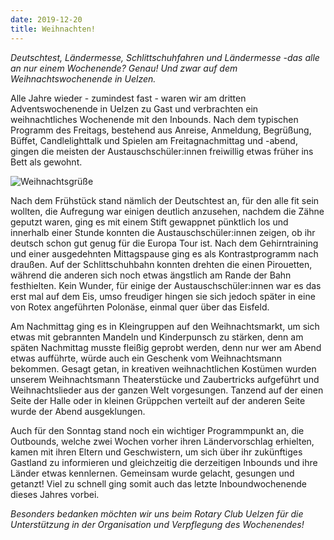 ```yaml
---
date: 2019-12-20
title: Weihnachten!
---
```

*Deutschtest, Ländermesse, Schlittschuhfahren und Ländermesse -das alle an nur einem Wochenende? Genau! Und zwar auf dem Weihnachtswochenende in Uelzen.*

Alle Jahre wieder - zumindest fast -  waren wir am dritten Adventswochenende in Uelzen zu Gast und verbrachten ein weihnachtliches Wochenende mit den Inbounds. Nach dem typischen Programm des Freitags, bestehend aus Anreise, Anmeldung, Begrüßung, Büffet, Candlelighttalk und Spielen am Freitagnachmittag und -abend, gingen die meisten der Austauschschüler:innen freiwillig etwas früher ins Bett als gewohnt. 

![Weihnachtsgrüße](/img/2019-weihnachten.jpg)

Nach dem Frühstück stand nämlich der Deutschtest an, für den alle fit sein wollten, die Aufregung war einigen deutlich anzusehen, nachdem die Zähne geputzt waren, ging es mit einem Stift gewappnet pünktlich los und innerhalb einer Stunde konnten die Austauschschüler:innen zeigen, ob ihr deutsch schon gut genug für die Europa Tour ist. Nach dem Gehirntraining und einer ausgedehnten Mittagspause ging es als Kontrastprogramm nach draußen. Auf der Schlittschuhbahn konnten drehten die einen Pirouetten, während die anderen sich noch etwas ängstlich am Rande der Bahn festhielten. Kein Wunder, für einige der Austauschschüler:innen war es das erst mal auf dem Eis, umso freudiger hingen sie sich jedoch später in eine von Rotex angeführten Polonäse, einmal quer über das Eisfeld. 

Am Nachmittag ging es in Kleingruppen auf den Weihnachtsmarkt, um sich etwas mit gebrannten Mandeln und Kinderpunsch zu stärken, denn am späten Nachmittag musste fleißig geprobt werden, denn nur wer am Abend etwas aufführte, würde auch ein Geschenk vom Weihnachtsmann bekommen. Gesagt getan, in kreativen weihnachtlichen Kostümen wurden unserem Weihnachtsmann Theaterstücke und Zaubertricks aufgeführt und Weihnachtslieder aus der ganzen Welt vorgesungen. Tanzend auf der einen Seite der Halle oder in kleinen Grüppchen verteilt auf der anderen Seite wurde der Abend ausgeklungen.

Auch für den Sonntag stand noch ein wichtiger Programmpunkt an, die Outbounds, welche zwei Wochen vorher ihren Ländervorschlag erhielten, kamen mit ihren Eltern und Geschwistern, um sich über ihr zukünftiges Gastland zu informieren und gleichzeitig die derzeitigen Inbounds und ihre Länder etwas kennlernen. Gemeinsam wurde gelacht, gesungen und getanzt! Viel zu schnell ging somit auch das letzte Inboundwochenende dieses Jahres vorbei.

*Besonders bedanken möchten wir uns beim Rotary Club Uelzen für die Unterstützung in der Organisation und Verpflegung des Wochenendes!*